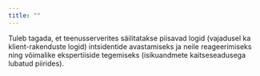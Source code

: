 ```yaml
---
title: ""
---
```

Tuleb tagada, et teenusserverites säilitatakse piisavad logid (vajadusel ka
klient-rakenduste logid) intsidentide avastamiseks ja neile reageerimiseks ning
võimalike ekspertiiside tegemiseks (isikuandmete kaitseseadusega lubatud
piirides).
